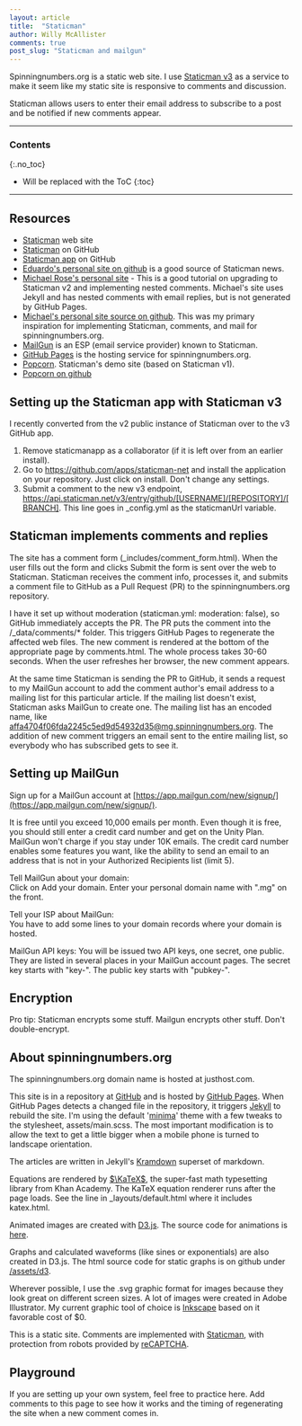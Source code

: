 ```yaml
---
layout: article
title:  "Staticman"
author: Willy McAllister
comments: true
post_slug: "Staticman and mailgun"
---
```


Spinningnumbers.org is a static web site. I use [Staticman v3](https://staticman.net) as a service to make it seem like my static site is responsive to comments and discussion.

Staticman allows users to enter their email address to subscribe to a post and be notified if new comments appear.  

----

### Contents
{:.no_toc}

* Will be replaced with the ToC 
{:toc}

----

## Resources 

* [Staticman](https://staticman.net/) web site    
* [Staticman](https://github.com/eduardoboucas/staticman) on GitHub   
* [Staticman app](https://github.com/apps/staticman-net) on GitHub
* [Eduardo's personal site on github](https://github.com/eduardoboucas/eduardoboucas.github.io) is a good source of Staticman news.  
* [Michael Rose's personal site](https://mademistakes.com/articles/improving-jekyll-static-comments/) - This is a good tutorial on upgrading to Staticman v2 and implementing nested comments. Michael's site uses Jekyll and has nested comments with email replies, but is not generated by GitHub Pages. 
* [Michael's personal site source on github](https://github.com/mmistakes/made-mistakes-jekyll). This was my primary inspiration for implementing Staticman, comments, and mail for spinningnumbers.org.
* [MailGun](https://www.mailgun.com/) is an ESP (email service provider) known to Staticman.
* [GitHub Pages](https://pages.github.com/) is the hosting service for spinningnumbers.org.
* [Popcorn](https://popcorn.staticman.net/). Staticman's demo site (based on Staticman v1).    
* [Popcorn on github](https://github.com/eduardoboucas/popcorn)  

## Setting up the Staticman app with Staticman v3

I recently converted from the v2 public instance of Staticman over to the v3 GitHub app.  
1. Remove staticmanapp as a collaborator (if it is left over from an earlier install).  
1. Go to https://github.com/apps/staticman-net and install the application on your repository. Just click on install. Don't change any settings. 
1. Submit a comment to the new v3 endpoint, https://api.staticman.net/v3/entry/github/[USERNAME]/[REPOSITORY]/[BRANCH]. This line goes in _config.yml as the staticmanUrl variable.

## Staticman implements comments and replies

The site has a comment form (\_includes/comment\_form.html). When the user fills out the form and clicks Submit the form is sent over the web to Staticman. Staticman receives the comment info, processes it, and submits a comment file to GitHub as a Pull Request (PR) to the spinningnumbers.org repository. 

I have it set up without moderation (staticman.yml: moderation: false), so GitHub immediately accepts the PR. The PR puts the comment into the /\_data/comments/* folder. This triggers GitHub Pages to regenerate the affected web files. The new comment is rendered at the bottom of the appropriate page by comments.html. The whole process takes 30-60 seconds. When the user refreshes her browser, the new comment appears. 

At the same time Staticman is sending the PR to GitHub, it sends a request to my MailGun account to add the comment author's email address to a mailing list for this particular article. If the mailing list doesn't exist, Staticman asks MailGun to create one. The mailing list has an encoded name, like affa4704f06fda2245c5ed9d54932d35@mg.spinningnumbers.org. The addition of new comment triggers an email sent to the entire mailing list, so everybody who has subscribed gets to see it.

## Setting up MailGun

Sign up for a MailGun account at [https://app.mailgun.com/new/signup/](https://app.mailgun.com/new/signup/). 

It is free until you exceed 10,000 emails per month. Even though it is free, you should still enter a credit card number and get on the Unity Plan. MailGun won't charge if you stay under 10K emails. The credit card number enables some features you want, like the ability to send an email to an address that is not in your Authorized Recipients list (limit 5). 

Tell MailGun about your domain:   
Click on Add your domain. Enter your personal domain name with ".mg" on the front. 

Tell your ISP about MailGun:  
You have to add some lines to your domain records where your domain is hosted. 

MailGun API keys:
You will be issued two API keys, one secret, one public. They are listed in several places in your MailGun account pages. The secret key starts with "key-". The public key starts with "pubkey-". 

## Encryption

Pro tip: Staticman encrypts some stuff. Mailgun encrypts other stuff. Don't double-encrypt.  

## About spinningnumbers.org

The spinningnumbers.org domain name is hosted at justhost.com.

This site is in a repository at [GitHub](https://github.com/willymcallister/spinningnumbers) and is hosted by [GitHub Pages](https://pages.github.com/). When GitHub Pages detects a changed file in the repository, it triggers [Jekyll](https://jekyllrb.com/) to rebuild the site. I'm using the default '[minima](https://github.com/jekyll/minima)' theme with a few tweaks to the stylesheet, assets/main.scss. The most important modification is to allow the text to get a little bigger when a mobile phone is turned to landscape orientation.

The articles are written in Jekyll's [Kramdown](https://kramdown.gettalong.org/documentation.html) superset of markdown. 

Equations are rendered by [$\KaTeX$](https://khan.github.io/KaTeX/), the super-fast math typesetting library from Khan Academy. The KaTeX equation renderer runs after the page loads. See the line in _layouts/default.html where it includes katex.html.

Animated images are created with [D3.js](https://d3js.org). The source code for animations is [here](https://github.com/willymcallister/spinningnumbers/tree/master/_articles/d3a).

Graphs and calculated waveforms (like sines or exponentials) are also created in D3.js. The html source code for static graphs is on github under [/assets/d3](https://github.com/willymcallister/willymcallister.github.io/tree/master/assets/d3). 

Wherever possible, I use the .svg graphic format for images because they look great on different screen sizes. A lot of images were created in Adobe Illustrator. My current graphic tool of choice is [Inkscape](https://inkscape.org/) based on it favorable cost of \$0.

This is a static site. Comments are implemented with [Staticman](https://staticman.net/), with protection from robots provided by [reCAPTCHA](https://www.google.com/recaptcha/intro/). 

## Playground

If you are setting up your own system, feel free to practice here. Add comments to this page to see how it works and the timing of regenerating the site when a new comment comes in.
